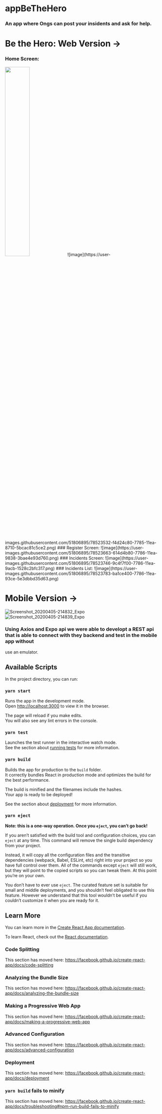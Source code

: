 # appBeTheHero
### An app where Ongs can post your insidents and ask for help.  

# Be the Hero: Web Version ->
### Home Screen:
<img src="https://user-images.githubusercontent.com/51806895/78523532-f4d24c80-7785-11ea-8710-5bcac81c5ce2.png"  width="40%"/>
![image](https://user-images.githubusercontent.com/51806895/78523532-f4d24c80-7785-11ea-8710-5bcac81c5ce2.png)
### Register Screen: 
![image](https://user-images.githubusercontent.com/51806895/78523663-614d4b80-7786-11ea-9838-3bae4e93d760.png)
### Incidents Screen:
![image](https://user-images.githubusercontent.com/51806895/78523746-9c4f7f00-7786-11ea-9acb-1528c2bfc317.png)
### Incidents List:
![image](https://user-images.githubusercontent.com/51806895/78523783-ba1ce400-7786-11ea-93ce-5e3dbbd35d63.png)


# Mobile Version ->
![Screenshot_20200405-214832_Expo](https://user-images.githubusercontent.com/51806895/78524142-f3a21f00-7787-11ea-8b7f-72fe21642f6b.jpg)
![Screenshot_20200405-214839_Expo](https://user-images.githubusercontent.com/51806895/78524153-fbfa5a00-7787-11ea-92e1-eb21e6556a80.jpg)


### Using Axios and Expo api we were able to developt a REST api that is able to connect with they backend and test in the mobile app without
use an emulator.


## Available Scripts

In the project directory, you can run:

### `yarn start`

Runs the app in the development mode.<br />
Open [http://localhost:3000](http://localhost:3000) to view it in the browser.

The page will reload if you make edits.<br />
You will also see any lint errors in the console.

### `yarn test`

Launches the test runner in the interactive watch mode.<br />
See the section about [running tests](https://facebook.github.io/create-react-app/docs/running-tests) for more information.

### `yarn build`

Builds the app for production to the `build` folder.<br />
It correctly bundles React in production mode and optimizes the build for the best performance.

The build is minified and the filenames include the hashes.<br />
Your app is ready to be deployed!

See the section about [deployment](https://facebook.github.io/create-react-app/docs/deployment) for more information.

### `yarn eject`

**Note: this is a one-way operation. Once you `eject`, you can’t go back!**

If you aren’t satisfied with the build tool and configuration choices, you can `eject` at any time. This command will remove the single build dependency from your project.

Instead, it will copy all the configuration files and the transitive dependencies (webpack, Babel, ESLint, etc) right into your project so you have full control over them. All of the commands except `eject` will still work, but they will point to the copied scripts so you can tweak them. At this point you’re on your own.

You don’t have to ever use `eject`. The curated feature set is suitable for small and middle deployments, and you shouldn’t feel obligated to use this feature. However we understand that this tool wouldn’t be useful if you couldn’t customize it when you are ready for it.

## Learn More

You can learn more in the [Create React App documentation](https://facebook.github.io/create-react-app/docs/getting-started).

To learn React, check out the [React documentation](https://reactjs.org/).

### Code Splitting

This section has moved here: https://facebook.github.io/create-react-app/docs/code-splitting

### Analyzing the Bundle Size

This section has moved here: https://facebook.github.io/create-react-app/docs/analyzing-the-bundle-size

### Making a Progressive Web App

This section has moved here: https://facebook.github.io/create-react-app/docs/making-a-progressive-web-app

### Advanced Configuration

This section has moved here: https://facebook.github.io/create-react-app/docs/advanced-configuration

### Deployment

This section has moved here: https://facebook.github.io/create-react-app/docs/deployment

### `yarn build` fails to minify

This section has moved here: https://facebook.github.io/create-react-app/docs/troubleshooting#npm-run-build-fails-to-minify
